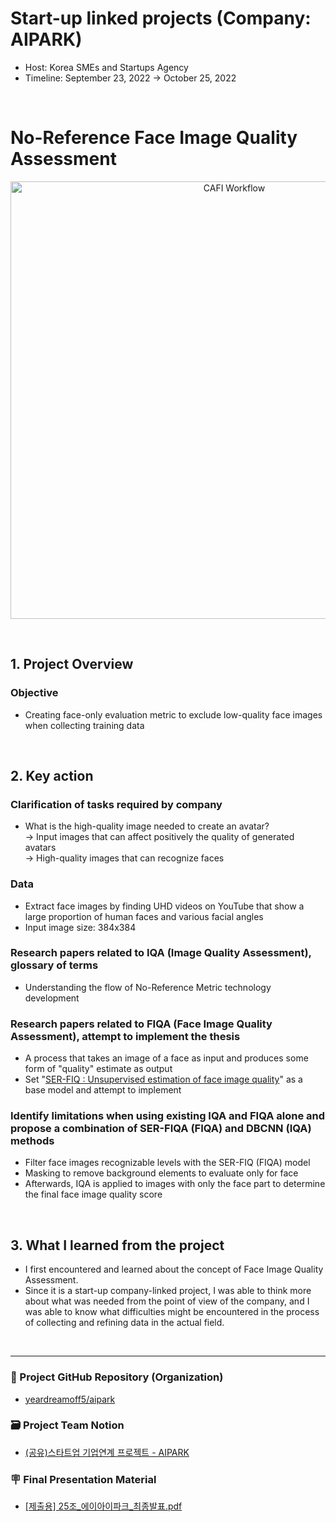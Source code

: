 # Start-up linked projects (Company: AIPARK)

- Host: Korea SMEs and Startups Agency
- Timeline: September 23, 2022 → October 25, 2022

<br>

# No-Reference Face Image Quality Assessment

<p style="text-align: center;"><img width="700" alt="CAFI Workflow" src="https://user-images.githubusercontent.com/103119868/198959589-02cf3b7e-649b-4a35-8daa-faae508a8c6a.gif"></p>

<br>

## 1. Project Overview

### Objective
- Creating face-only evaluation metric to exclude low-quality face images when collecting training data

<br>

## 2. Key action

### Clarification of tasks required by company
- What is the high-quality image needed to create an avatar?   
    → Input images that can affect positively the quality of generated avatars  
    → High-quality images that can recognize faces

### Data
- Extract face images by finding UHD videos on YouTube that show a large proportion of human faces and various facial angles
- Input image size: 384x384

### Research papers related to IQA (Image Quality Assessment), glossary of terms
- Understanding the flow of No-Reference Metric technology development

### Research papers related to FIQA (Face Image Quality Assessment), attempt to implement the thesis
- A process that takes an image of a face as input and produces some form of "quality" estimate as output
- Set "<a href="https://arxiv.org/abs/2003.09373" target="_blank" rel="noreferrer noopener">SER-FIQ : Unsupervised estimation of face image quality</a>" as a base model and attempt to implement

### Identify limitations when using existing IQA and FIQA alone and propose a combination of SER-FIQA (FIQA) and DBCNN (IQA) methods
- Filter face images recognizable levels with the SER-FIQ (FIQA) model
- Masking to remove background elements to evaluate only for face
- Afterwards, IQA is applied to images with only the face part to determine the final face image quality score

<br>

## 3. What I learned from the project

- I first encountered and learned about the concept of Face Image Quality Assessment.
- Since it is a start-up company-linked project, I was able to think more about what was needed from the point of view of the company, and I was able to know what difficulties might be encountered in the process of collecting and refining data in the actual field.

<br>

---

### 🪩 Project GitHub Repository (Organization)
- <a href="https://github.com/yeardreamoff5/aipark" target="_blank" rel="noreferrer noopener">yeardreamoff5/aipark</a>

### 🗃️ Project Team Notion 
- <a href="https://www.notion.so/AIPARK-c62dd9ad14534fb791992701a56143b2" target="_blank" rel="noreferrer noopener">(공유)스타트업 기업연계 프로젝트 - AIPARK</a>

### 🪧 Final Presentation Material
- <a href="https://github.com/nomaday/Portfolio/blob/main/markdown-src/final-presentation-aipark.pdf" target="_blank" rel="noreferrer noopener">[제출용] 25조_에이아이파크_최종발표.pdf</a>